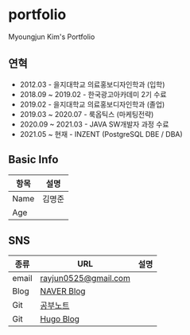 # portfolio
Myoungjun Kim's Portfolio

## 연혁
* 2012.03 - 을지대학교 의료홍보디자인학과 (입학)
* 2018.09 ~ 2019.02 - 한국광고아카데미 2기 수료
* 2019.02 - 을지대학교 의료홍보디자인학과  (졸업)
* 2019.03 ~ 2020.07 - 룩옵틱스 (마케팅전략)
* 2020.09 ~ 2021.03 - JAVA SW개발자 과정 수료
* 2021.05 ~ 현재 -  INZENT (PostgreSQL DBE / DBA)

## Basic Info
항목|설명
-|-
Name|김명준
Age|
## SNS
종류|URL|설명
-|-|-
email|[rayjun0525@gmail.com](rayjun0525@gmail.com)|
Blog|[NAVER Blog](https://blog.naver.com/audwns525)|
Git|[공부노트](https://github.com/Rayjun0525/study#readme)|
Git|[Hugo Blog](https://rayjun0525.github.io/life-log/)|
